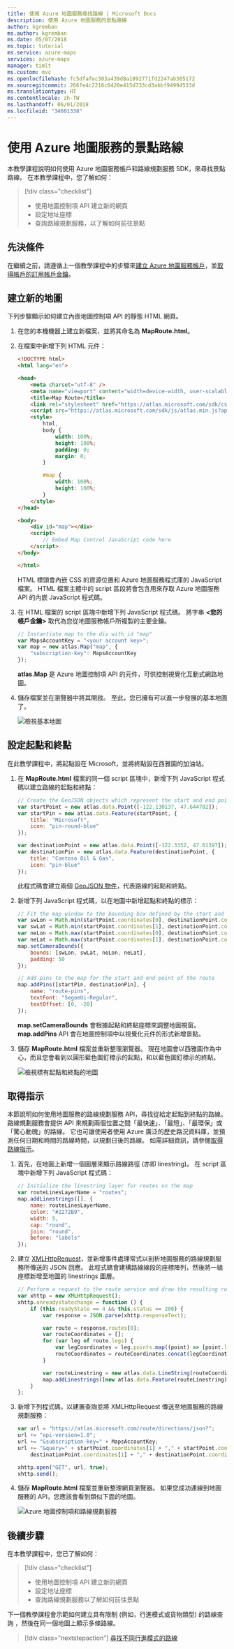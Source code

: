 ```yaml
---
title: 使用 Azure 地圖服務尋找路線 | Microsoft Docs
description: 使用 Azure 地圖服務的景點路線
author: kgremban
ms.author: kgremban
ms.date: 05/07/2018
ms.topic: tutorial
ms.service: azure-maps
services: azure-maps
manager: timlt
ms.custom: mvc
ms.openlocfilehash: fc5dfafec303a439d8a1092771fd2247ab305172
ms.sourcegitcommit: 266fe4c2216c0420e415d733cd3abbf94994533d
ms.translationtype: HT
ms.contentlocale: zh-TW
ms.lasthandoff: 06/01/2018
ms.locfileid: "34601338"
---
```

# <a name="route-to-a-point-of-interest-using-azure-maps"></a>使用 Azure 地圖服務的景點路線

本教學課程說明如何使用 Azure 地圖服務帳戶和路線規劃服務 SDK，來尋找景點路線。 在本教學課程中，您了解如何：

> [!div class="checklist"]
> * 使用地圖控制項 API 建立新的網頁
> * 設定地址座標
> * 查詢路線規劃服務，以了解如何前往景點

## <a name="prerequisites"></a>先決條件

在繼續之前，請遵循上一個教學課程中的步驟來[建立 Azure 地圖服務帳戶](./tutorial-search-location.md#createaccount)，並[取得帳戶的訂用帳戶金鑰](./tutorial-search-location.md#getkey)。 

<a id="getcoordinates"></a>

## <a name="create-a-new-map"></a>建立新的地圖 
下列步驟顯示如何建立內嵌地圖控制項 API 的靜態 HTML 網頁。 

1. 在您的本機機器上建立新檔案，並將其命名為 **MapRoute.html**。 
2. 在檔案中新增下列 HTML 元件：

    ```HTML
    <!DOCTYPE html>
    <html lang="en">

    <head>
        <meta charset="utf-8" />
        <meta name="viewport" content="width=device-width, user-scalable=no" />
        <title>Map Route</title>
        <link rel="stylesheet" href="https://atlas.microsoft.com/sdk/css/atlas.min.css?api-version=1.0" type="text/css" />
        <script src="https://atlas.microsoft.com/sdk/js/atlas.min.js?api-version=1.0"></script>
        <style>
            html,
            body {
                width: 100%;
                height: 100%;
                padding: 0;
                margin: 0;
            }

            #map {
                width: 100%;
                height: 100%;
            }
        </style>
    </head>

    <body>
        <div id="map"></div>
        <script>
            // Embed Map Control JavaScript code here
        </script>
    </body>

    </html>
    ```
    HTML 標頭會內嵌 CSS 的資源位置和 Azure 地圖服務程式庫的 JavaScript 檔案。 HTML 檔案主體中的 script 區段將會包含用來存取 Azure 地圖服務 API 的內嵌 JavaScript 程式碼。

3. 在 HTML 檔案的 script 區塊中新增下列 JavaScript 程式碼。 將字串 **\<您的帳戶金鑰\>** 取代為您從地圖服務帳戶所複製的主要金鑰。

    ```JavaScript
    // Instantiate map to the div with id "map"
    var MapsAccountKey = "<your account key>";
    var map = new atlas.Map("map", {
        "subscription-key": MapsAccountKey
    });
    ```
    **atlas.Map** 是 Azure 地圖控制項 API 的元件，可供控制視覺化互動式網路地圖。

4. 儲存檔案並在瀏覽器中將其開啟。 至此，您已擁有可以進一步發展的基本地圖了。 

   ![檢視基本地圖](./media/tutorial-route-location/basic-map.png)

## <a name="set-start-and-end-points"></a>設定起點和終點

在此教學課程中，將起點設在 Microsoft，並將終點設在西雅圖的加油站。 

1. 在 **MapRoute.html** 檔案的同一個 script 區塊中，新增下列 JavaScript 程式碼以建立路線的起點和終點：

    ```JavaScript
    // Create the GeoJSON objects which represent the start and end point of the route
    var startPoint = new atlas.data.Point([-122.130137, 47.644702]);
    var startPin = new atlas.data.Feature(startPoint, {
        title: "Microsoft",
        icon: "pin-round-blue"
    });

    var destinationPoint = new atlas.data.Point([-122.3352, 47.61397]);
    var destinationPin = new atlas.data.Feature(destinationPoint, {
        title: "Contoso Oil & Gas",
        icon: "pin-blue"
    });
    ```
    此程式碼會建立兩個 [GeoJSON 物件](https://en.wikipedia.org/wiki/GeoJSON)，代表路線的起點和終點。 

2. 新增下列 JavaScript 程式碼，以在地圖中新增起點和終點的標示：

    ```JavaScript
    // Fit the map window to the bounding box defined by the start and destination points
    var swLon = Math.min(startPoint.coordinates[0], destinationPoint.coordinates[0]);
    var swLat = Math.min(startPoint.coordinates[1], destinationPoint.coordinates[1]);
    var neLon = Math.max(startPoint.coordinates[0], destinationPoint.coordinates[0]);
    var neLat = Math.max(startPoint.coordinates[1], destinationPoint.coordinates[1]);
    map.setCameraBounds({
        bounds: [swLon, swLat, neLon, neLat],
        padding: 50
    });

    // Add pins to the map for the start and end point of the route
    map.addPins([startPin, destinationPin], {
        name: "route-pins",
        textFont: "SegoeUi-Regular",
        textOffset: [0, -20]
    });
    ``` 
    **map.setCameraBounds** 會根據起點和終點座標來調整地圖視窗。 **map.addPins** API 會在地圖控制項中以視覺化元件的形式新增景點。

7. 儲存 **MapRoute.html** 檔案並重新整理瀏覽器。 現在地圖會以西雅圖作為中心，而且您會看到以圓形藍色圖釘標示的起點，和以藍色圖釘標示的終點。

   ![檢視標有起點和終點的地圖](./media/tutorial-route-location/map-pins.png)

<a id="getroute"></a>

## <a name="get-directions"></a>取得指示

本節說明如何使用地圖服務的路線規劃服務 API，尋找從給定起點到終點的路線。 路線規劃服務會提供 API 來規劃兩個位置之間「最快速」、「最短」、「最環保」或「驚心動魄」的路線。 它也可讓使用者使用 Azure 廣泛的歷史路況資料庫，並預測任何日期和時間的路線時間，以規劃日後的路線。 如需詳細資訊，請參閱[取得路線指示](https://docs.microsoft.com/rest/api/maps/route/getroutedirections)。


1. 首先，在地圖上新增一個圖層來顯示路線路徑 (亦即 linestring)。 在 script 區塊中新增下列 JavaScript 程式碼：

    ```JavaScript
    // Initialize the linestring layer for routes on the map
    var routeLinesLayerName = "routes";
    map.addLinestrings([], {
        name: routeLinesLayerName,
        color: "#2272B9",
        width: 5,
        cap: "round",
        join: "round",
        before: "labels"
    });
    ```

2. 建立 [XMLHttpRequest](https://xhr.spec.whatwg.org/)，並新增事件處理常式以剖析地圖服務的路線規劃服務所傳送的 JSON 回應。 此程式碼會建構路線線段的座標陣列，然後將一組座標新增至地圖的 linestrings 圖層。 

    ```JavaScript
    // Perform a request to the route service and draw the resulting route on the map
    var xhttp = new XMLHttpRequest();
    xhttp.onreadystatechange = function () {
        if (this.readyState == 4 && this.status == 200) {
            var response = JSON.parse(xhttp.responseText);

            var route = response.routes[0];
            var routeCoordinates = [];
            for (var leg of route.legs) {
                var legCoordinates = leg.points.map((point) => [point.longitude, point.latitude]);
                routeCoordinates = routeCoordinates.concat(legCoordinates);
            }

            var routeLinestring = new atlas.data.LineString(routeCoordinates);
            map.addLinestrings([new atlas.data.Feature(routeLinestring)], { name: routeLinesLayerName });
        }
    };
    ```

3. 新增下列程式碼，以建置查詢並將 XMLHttpRequest 傳送至地圖服務的路線規劃服務：

    ```JavaScript
    var url = "https://atlas.microsoft.com/route/directions/json?";
    url += "api-version=1.0";
    url += "&subscription-key=" + MapsAccountKey;
    url += "&query=" + startPoint.coordinates[1] + "," + startPoint.coordinates[0] + ":" +
        destinationPoint.coordinates[1] + "," + destinationPoint.coordinates[0];

    xhttp.open("GET", url, true);
    xhttp.send();
    ```

3. 儲存 **MapRoute.html** 檔案並重新整理網頁瀏覽器。 如果您成功連線到地圖服務的 API，您應該會看到類似下面的地圖。 

    ![Azure 地圖控制項和路線規劃服務](./media/tutorial-route-location/map-route.png)


## <a name="next-steps"></a>後續步驟
在本教學課程中，您已了解如何：

> [!div class="checklist"]
> * 使用地圖控制項 API 建立新的網頁
> * 設定地址座標
> * 查詢路線規劃服務以了解如何前往景點

下一個教學課程會示範如何建立具有限制 (例如，行進模式或貨物類型) 的路線查詢 ，然後在同一個地圖上顯示多條路線。 

> [!div class="nextstepaction"]
> [尋找不同行進模式的路線](./tutorial-prioritized-routes.md)
